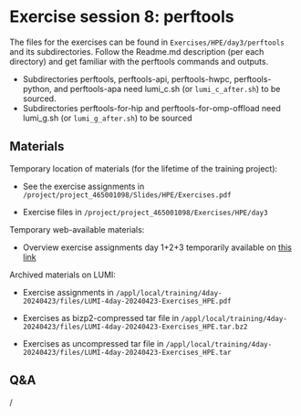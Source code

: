# Exercise session 8: perftools

The files for the exercises can be found in `Exercises/HPE/day3/perftools` and
its subdirectories. Follow the Readme.md description (per each directory) and get familiar with the perftools commands and outputs.

-   Subdirectories perftools, perftools-api, perftools-hwpc, perftools-python, and perftools-apa need lumi_c.sh (or `lumi_c_after.sh`) to be sourced.
-   Subdirectories perftools-for-hip and perftools-for-omp-offload need lumi_g.sh (or `lumi_g_after.sh`) to be sourced


## Materials

<!--
No materials available at the moment.
-->

Temporary location of materials (for the lifetime of the training project):

-   See the exercise assignments in
    `/project/project_465001098/Slides/HPE/Exercises.pdf` 

-   Exercise files in `/project/project_465001098/Exercises/HPE/day3`

Temporary web-available materials:

-    Overview exercise assignments day 1+2+3 temporarily available on
     [this link](https://462000265.lumidata.eu/4day-20240423/files/LUMI-4day-20240423-3_Exercises_day3.pdf)

Archived materials on LUMI:

-   Exercise assignments in `/appl/local/training/4day-20240423/files/LUMI-4day-20240423-Exercises_HPE.pdf`

-   Exercises as bizp2-compressed tar file in
    `/appl/local/training/4day-20240423/files/LUMI-4day-20240423-Exercises_HPE.tar.bz2`

-   Exercises as uncompressed tar file in
    `/appl/local/training/4day-20240423/files/LUMI-4day-20240423-Exercises_HPE.tar`


## Q&A

/
